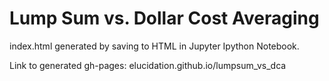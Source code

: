 # Lump Sum vs. Dollar Cost Averaging

index.html generated by saving to HTML in Jupyter Ipython Notebook.

Link to generated gh-pages: elucidation.github.io/lumpsum_vs_dca

